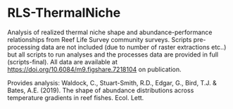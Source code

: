 # RLS-ThermalNiche
Analysis of realized thermal niche shape and abundance-performance relationships from Reef Life Survey community surveys. Scripts pre-processing data are not included (due to number of raster extractions etc..) but all scripts to run analyses and the processes data are provided in full (scripts-final). All data are available at https://doi.org/10.6084/m9.figshare.7218104 on publication. 

Provides analysis:
Waldock, C., Stuart-Smith, R.D., Edgar, G., Bird, T.J. & Bates, A.E. (2019). The shape of abundance distributions across temperature gradients in reef fishes. Ecol. Lett.

